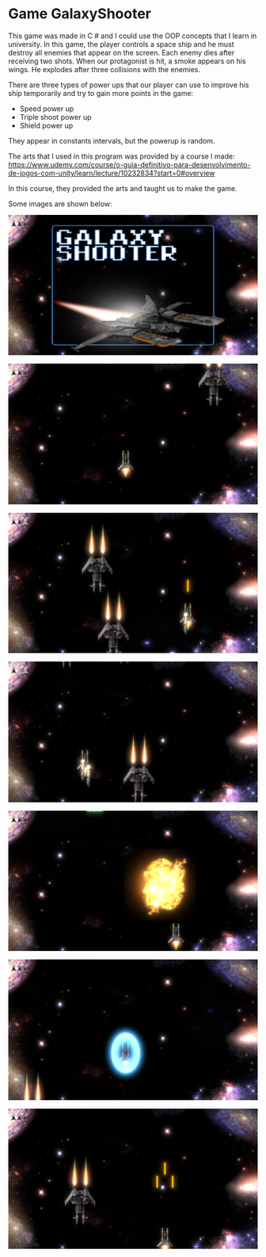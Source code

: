# Game GalaxyShooter

This game was made in C # and I could use the OOP concepts that I learn in university. In this game, the player controls a space ship and he must destroy all enemies that appear on the screen. Each enemy dies after receiving two shots. When our protagonist is hit, a smoke appears on his wings. He explodes after three collisions with the enemies.

There are three types of power ups that our player can use to improve his ship temporarily and try to gain more points in the game:
* Speed power up
* Triple shoot power up
* Shield power up

They appear in constants intervals, but the powerup is random.

The arts that I used in this program was provided by a course I made: https://www.udemy.com/course/o-guia-definitivo-para-desenvolvimento-de-jogos-com-unity/learn/lecture/10232834?start=0#overview

In this course, they provided the arts and taught us to make the game.

Some images are shown below:

![Game's Initial Menu](https://github.com/JuliazzeDantas/GalaxyShooter-Game/blob/master/IMAGEM_GALAXY_SHOOTER/TELA_INICIAL.png)

![Player in the Game](https://github.com/JuliazzeDantas/GalaxyShooter-Game/blob/master/IMAGEM_GALAXY_SHOOTER/JOGO_EM_ANDAMENTO.png)

![Player's Shoot](https://github.com/JuliazzeDantas/GalaxyShooter-Game/blob/master/IMAGEM_GALAXY_SHOOTER/PLAYER_ATIRANDO.png)

![Damage](https://github.com/JuliazzeDantas/GalaxyShooter-Game/blob/master/IMAGEM_GALAXY_SHOOTER/PLAYER_FERIDO.png)

![Enemy Explosion](https://github.com/JuliazzeDantas/GalaxyShooter-Game/blob/master/IMAGEM_GALAXY_SHOOTER/INIMIGO_EXPLODINDO.png)

![Powerup 1: Shield](https://github.com/JuliazzeDantas/GalaxyShooter-Game/blob/master/IMAGEM_GALAXY_SHOOTER/POWERUP_SHIELD.png)

![Powerup 2: Triple Shoot](https://github.com/JuliazzeDantas/GalaxyShooter-Game/blob/master/IMAGEM_GALAXY_SHOOTER/POWERUP_TRIPLE_SHOOT.png)

